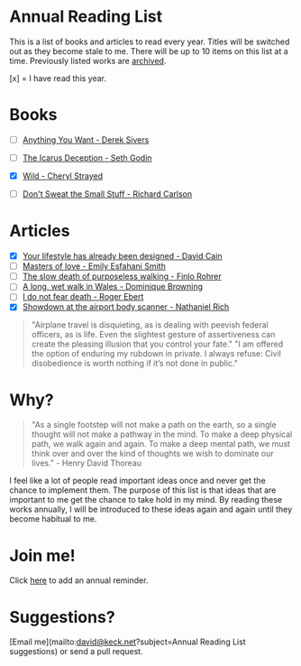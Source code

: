 Annual Reading List
===================

This is a list of books and articles to read every year. Titles will be switched out as they become stale to me. There will be up to 10 items on this list at a time. Previously listed works are [archived](/ARCHIVE.md).

[x] = I have read this year.

Books
=====
- [ ] [Anything You Want - Derek Sivers](http://sivers.org/a)
- [ ] [The Icarus Deception - Seth Godin](http://www.sethgodin.com/sg/books.asp)
- [x] [Wild - Cheryl Strayed](http://www.cherylstrayed.com/wild_108676.htm)
- [ ] [Don't Sweat the Small Stuff - Richard Carlson](http://dontsweat.com)


Articles
========
- [x] [Your lifestyle has already been designed - David Cain](http://www.raptitude.com/2010/07/your-lifestyle-has-already-been-designed/)
- [ ] [Masters of love - Emily Esfahani Smith](http://www.theatlantic.com/health/archive/2014/06/happily-ever-after/372573/)
- [ ] [The slow death of purposeless walking - Finlo Rohrer](http://www.bbc.com/news/magazine-27186709)
- [ ] [A long, wet walk in Wales - Dominique Browning](http://www.nytimes.com/2013/05/26/travel/slow-travel-walking-in-wales.html)
- [ ] [I do not fear death - Roger Ebert](http://www.salon.com/2011/09/15/roger_ebert/)
- [x] [Showdown at the airport body scanner - Nathaniel Rich](http://opinionator.blogs.nytimes.com/2013/05/25/showdown-at-the-airport-body-scanner/?_r=0)

> "Airplane travel is disquieting, as is dealing with peevish federal officers, as is life. Even the slightest gesture of assertiveness can create the pleasing illusion that you control your fate."
> "I am offered the option of enduring my rubdown in private. I always refuse: Civil disobedience is worth nothing if it’s not done in public."

Why?
====

> "As a single footstep will not make a path on the earth, so a single thought will not make a pathway in the mind. To make a deep physical path, we walk again and again. To make a deep mental path, we must think over and over the kind of thoughts we wish to dominate our lives." - Henry David Thoreau

I feel like a lot of people read important ideas once and never get the chance to implement them.
The purpose of this list is that ideas that are important to me get the chance to take hold
in my mind. By reading these works annually, I will be introduced to these ideas again
and again until they become habitual to me.

Join me!
=======
Click [here](https://www.google.com/calendar/event?action=TEMPLATE&tmeid=XzZ0MTMyZDFwODhvNDZiOWw2Y3MzY2I5azY0cmppYmExNjExM2FiOXA4NG9rNGNpNTg5MWtjaDlpODRfMjAxNTAxMDFUMjAwMDAwWiBkc3RldmVua2Vja0Bt&tmsrc=dstevenkeck%40gmail.com)
to add an annual reminder.

Suggestions?
============
[Email me](mailto:david@keck.net?subject=Annual Reading List suggestions) or
send a pull request.
